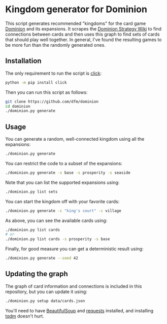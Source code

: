 # Kingdom generator for Dominion

This script generates recommended "kingdoms" for the card game [Dominion](https://en.wikipedia.org/wiki/Dominion_%28card_game%29) and its expansions.
It scrapes the [Dominion Strategy Wiki](http://wiki.dominionstrategy.com/index.php/Main_Page) to find connections between cards and then uses this graph to find sets of cards that should play well together.
In general, I've found the resulting games to be more fun than the randomly generated ones.

## Installation

The only requirement to run the script is [click](https://click.palletsprojects.com/):

```bash
python -m pip install click
```

Then you can run this script as follows:

```bash
git clone https://github.com/dfm/dominion
cd dominion
./dominion.py generate
```

## Usage

You can generate a random, well-connected kingdom using all the expansions:

```bash
./dominion.py generate
```

You can restrict the code to a subset of the expansions:

```bash
./dominion.py generate -s base -s prosperity -s seaside
```

Note that you can list the supported expansions using:

```bash
./dominion.py list sets
```

You can start the kingdom off with your favorite cards:

```bash
./dominion.py generate -c "king's court" -c village
```

As above, you can see the available cards using:

```bash
./dominion.py list cards
# or
./dominion.py list cards -s prosperity -s base
```

Finally, for good measure you can get a deterministic result using:

```bash
./dominion.py generate --seed 42
```

## Updating the graph

The graph of card information and connections is included in this repository, but you can update it using:

```bash
./dominion.py setup data/cards.json
```
 
You'll need to have [BeautifulSoup](https://www.crummy.com/software/BeautifulSoup/) and [requests](https://requests.readthedocs.io) installed, and installing [tqdm](https://tqdm.github.io/) doesn't hurt.
